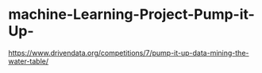 # machine-Learning-Project-Pump-it-Up-
https://www.drivendata.org/competitions/7/pump-it-up-data-mining-the-water-table/
